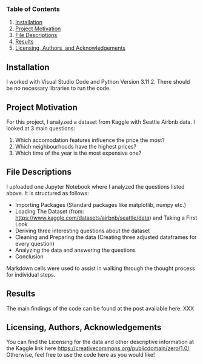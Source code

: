 ### Table of Contents

1. [Installation](#installation)
2. [Project Motivation](#motivation)
3. [File Descriptions](#files)
4. [Results](#results)
5. [Licensing, Authors, and Acknowledgements](#licensing)

## Installation <a name="installation"></a>

I worked with Visual Studio Code and Python Version 3.11.2. There should be no necessary libraries to run the code. 

## Project Motivation<a name="motivation"></a>

For this project, I analyzed a dataset from Kaggle with Seattle Airbnb data. I looked at 3 main questions:

1. Which accomodation features influence the price the most?
2. Which neighbourhoods have the highest prices?
3. Which time of the year is the most expensive one?


## File Descriptions <a name="files"></a>

I uploaded one Jupyter Notebook where I analyzed the questions listed above. It is structured as follows:

- Importing Packages (Standard packages like matplotlib, numpy etc.) 
- Loading The Dataset (from: https://www.kaggle.com/datasets/airbnb/seattle/data) and Taking a First Look
- Deriving three interesting questions about the dataset
- Cleaning and Preparing the data (Creating three adjusted dataframes for every question)
- Analyzing the data and answering the questions
- Conclusion

Markdown cells were used to assist in walking through the thought process for individual steps.

## Results<a name="results"></a>

The main findings of the code can be found at the post available here: XXX

## Licensing, Authors, Acknowledgements<a name="licensing"></a>

You can find the Licensing for the data and other descriptive information at the Kaggle link here https://creativecommons.org/publicdomain/zero/1.0/.  Otherwise, feel free to use the code here as you would like! 
